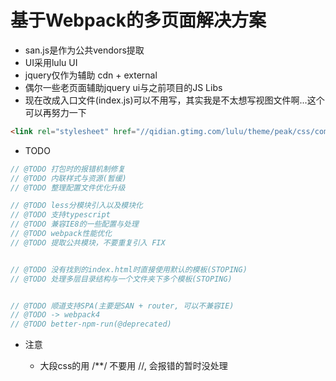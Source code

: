 # 基于Webpack的多页面解决方案

- san.js是作为公共vendors提取
- UI采用lulu UI 
- jquery仅作为辅助 cdn + external
- 偶尔一些老页面辅助jquery ui与之前项目的JS Libs
- 现在改成入口文件(index.js)可以不用写，其实我是不太想写视图文件啊...这个可以再努力一下

```html
<link rel="stylesheet" href="//qidian.gtimg.com/lulu/theme/peak/css/common/ui.css">
```

- TODO

```js
// @TODO 打包时的报错机制修复
// @TODO 内联样式与资源(暂缓)
// @TODO 整理配置文件优化升级

// @TODO less分模块引入以及模块化
// @TODO 支持typescript
// @TODO 兼容IE8的一些配置与处理
// @TODO webpack性能优化
// @TODO 提取公共模块，不要重复引入 FIX


// @TODO 没有找到的index.html时直接使用默认的模板(STOPING)
// @TODO 处理多层目录结构与一个文件夹下多个模板(STOPING)


// @TODO 顺道支持SPA(主要是SAN + router, 可以不兼容IE)
// @TODO -> webpack4
// @TODO better-npm-run(@deprecated)
```

- 注意

    - 大段css的用 /**/ 不要用 //, 会报错的暂时没处理